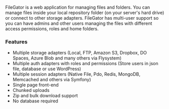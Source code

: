 FileGator is a web application for managing files and folders. You can manage files inside your local repository folder (on your server's hard drive) or connect to other storage adapters. FileGator has multi-user support so you can have admins and other users managing the files with different access permissions, roles and home folders.

### Features

- Multiple storage adapters (Local, FTP, Amazon S3, Dropbox, DO Spaces, Azure Blob and many others via Flysystem)
- Multiple auth adapters with roles and permissions (Store users in json file, database or use WordPress)
- Multiple session adapters (Native File, Pdo, Redis, MongoDB, Memcached and others via Symfony)
- Single page front-end
- Chunked uploads
- Zip and bulk download support
- No database required
